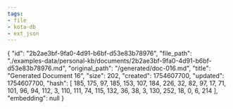 ```yaml
---
tags:
- file
- kota-db
- ext_json
---
```

{
  "id": "2b2ae3bf-9fa0-4d91-b6bf-d53e83b78976",
  "file_path": "./examples-data/personal-kb/documents/2b2ae3bf-9fa0-4d91-b6bf-d53e83b78976.md",
  "original_path": "/generated/doc-016.md",
  "title": "Generated Document 16",
  "size": 202,
  "created": 1754607700,
  "updated": 1754607700,
  "hash": [
    185,
    175,
    97,
    185,
    153,
    107,
    184,
    226,
    32,
    82,
    97,
    17,
    71,
    101,
    96,
    94,
    112,
    3,
    110,
    111,
    74,
    115,
    132,
    36,
    38,
    3,
    130,
    252,
    18,
    0,
    6,
    214
  ],
  "embedding": null
}